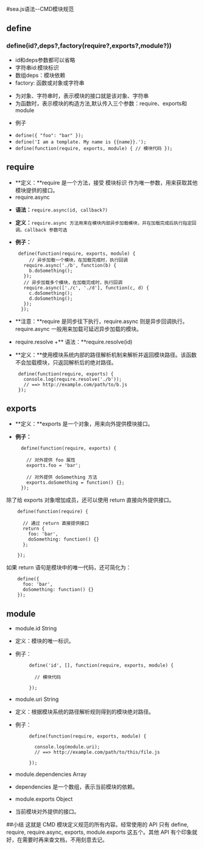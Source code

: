 #sea.js语法--CMD模块规范

## define
### define(id?,deps?,factory(require?,exports?,module?))
- id和deps参数都可以省略
- 字符串id:模块标识   
- 数组deps：模块依赖  
- factory: 函数或对象或字符串
 + 为对象、字符串时，表示模块的接口就是该对象、字符串
 + 为函数时，表示模块的构造方法,默认传入三个参数：require、exports和module
- 例子
 + `define({ "foo": "bar" });`
 + `define('I am a template. My name is {{name}}.');`
 + `define(function(require, exports, module) {
  		// 模块代码
	});`
## require
- **定义：**require 是一个方法，接受 模块标识 作为唯一参数，用来获取其他模块提供的接口。
- require.async
 + **语法：**`require.async(id, callback?)`
 + **定义：**`require.async 方法用来在模块内部异步加载模块，并在加载完成后执行指定回调。callback 参数可选`
 + **例子：**
 
		define(function(require, exports, module) {
		  	// 异步加载一个模块，在加载完成时，执行回调
		  require.async('./b', function(b) {
		    b.doSomething();
		  });
		  // 异步加载多个模块，在加载完成时，执行回调
		  require.async(['./c', './d'], function(c, d) {
		    c.doSomething();
		    d.doSomething();
		  });
		 });
 + **注意：**require 是同步往下执行，require.async 则是异步回调执行。require.async 一般用来加载可延迟异步加载的模块。
- require.resolve 
 +** 语法：**require.resolve(id)
 + **定义：**使用模块系统内部的路径解析机制来解析并返回模块路径。该函数不会加载模块，只返回解析后的绝对路径。
 
	 	define(function(require, exports) {	
		  console.log(require.resolve('./b'));
		  // ==> http://example.com/path/to/b.js
		});

## exports
- **定义：**exports 是一个对象，用来向外提供模块接口。
- **例子：**

		define(function(require, exports) {
		
		  // 对外提供 foo 属性
		  exports.foo = 'bar';
		
		  // 对外提供 doSomething 方法
		  exports.doSomething = function() {};
		});
除了给 exports 对象增加成员，还可以使用 return 直接向外提供接口。

		define(function(require) {
		
		  // 通过 return 直接提供接口
		  return {
		    foo: 'bar',
		    doSomething: function() {}
		  };
		
		});
如果 return 语句是模块中的唯一代码，还可简化为：

		define({
		  foo: 'bar',
		  doSomething: function() {}
		});
## module
- module.id String
 + 定义：模块的唯一标识。
 + 例子：

			define('id', [], function(require, exports, module) {
			
			  // 模块代码
			
			});
- module.uri String
 + 定义：根据模块系统的路径解析规则得到的模块绝对路径。
 + 例子：

			define(function(require, exports, module) {
			
			  console.log(module.uri); 
			  // ==> http://example.com/path/to/this/file.js
			
			});
- module.dependencies Array
 + dependencies 是一个数组，表示当前模块的依赖。
- module.exports Object
 + 当前模块对外提供的接口。

##小结
这就是 CMD 模块定义规范的所有内容。经常使用的 API 只有 define, require, require.async, exports, module.exports 这五个。其他 API 有个印象就好，在需要时再来查文档，不用刻意去记。